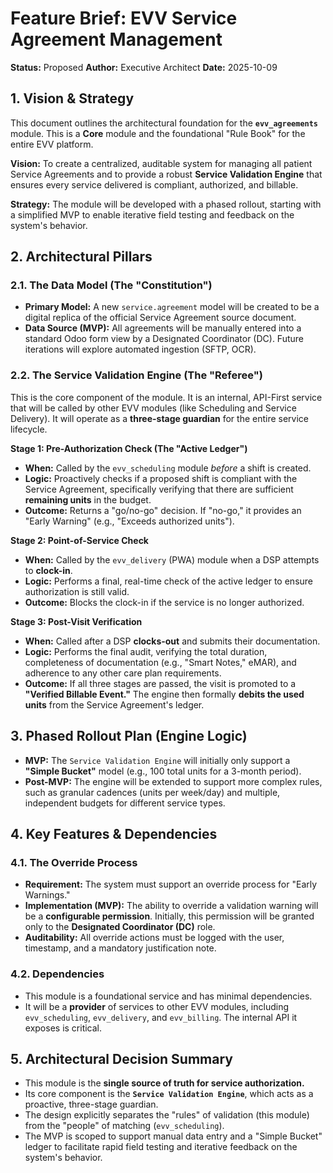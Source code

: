 # Feature Brief: EVV Service Agreement Management

**Status:** Proposed
**Author:** Executive Architect
**Date:** 2025-10-09

## 1. Vision & Strategy

This document outlines the architectural foundation for the **`evv_agreements`** module. This is a **Core** module and the foundational "Rule Book" for the entire EVV platform.

**Vision:** To create a centralized, auditable system for managing all patient Service Agreements and to provide a robust **Service Validation Engine** that ensures every service delivered is compliant, authorized, and billable.

**Strategy:** The module will be developed with a phased rollout, starting with a simplified MVP to enable iterative field testing and feedback on the system's behavior.

## 2. Architectural Pillars

### 2.1. The Data Model (The "Constitution")

-   **Primary Model:** A new `service.agreement` model will be created to be a digital replica of the official Service Agreement source document.
-   **Data Source (MVP):** All agreements will be manually entered into a standard Odoo form view by a Designated Coordinator (DC). Future iterations will explore automated ingestion (SFTP, OCR).

### 2.2. The Service Validation Engine (The "Referee")

This is the core component of the module. It is an internal, API-First service that will be called by other EVV modules (like Scheduling and Service Delivery). It will operate as a **three-stage guardian** for the entire service lifecycle.

**Stage 1: Pre-Authorization Check (The "Active Ledger")**
-   **When:** Called by the `evv_scheduling` module *before* a shift is created.
-   **Logic:** Proactively checks if a proposed shift is compliant with the Service Agreement, specifically verifying that there are sufficient **remaining units** in the budget.
-   **Outcome:** Returns a "go/no-go" decision. If "no-go," it provides an "Early Warning" (e.g., "Exceeds authorized units").

**Stage 2: Point-of-Service Check**
-   **When:** Called by the `evv_delivery` (PWA) module when a DSP attempts to **clock-in**.
-   **Logic:** Performs a final, real-time check of the active ledger to ensure authorization is still valid.
-   **Outcome:** Blocks the clock-in if the service is no longer authorized.

**Stage 3: Post-Visit Verification**
-   **When:** Called after a DSP **clocks-out** and submits their documentation.
-   **Logic:** Performs the final audit, verifying the total duration, completeness of documentation (e.g., "Smart Notes," eMAR), and adherence to any other care plan requirements.
-   **Outcome:** If all three stages are passed, the visit is promoted to a **"Verified Billable Event."** The engine then formally **debits the used units** from the Service Agreement's ledger.

## 3. Phased Rollout Plan (Engine Logic)

-   **MVP:** The `Service Validation Engine` will initially only support a **"Simple Bucket"** model (e.g., 100 total units for a 3-month period).
-   **Post-MVP:** The engine will be extended to support more complex rules, such as granular cadences (units per week/day) and multiple, independent budgets for different service types.

## 4. Key Features & Dependencies

### 4.1. The Override Process

-   **Requirement:** The system must support an override process for "Early Warnings."
-   **Implementation (MVP):** The ability to override a validation warning will be a **configurable permission**. Initially, this permission will be granted only to the **Designated Coordinator (DC)** role.
-   **Auditability:** All override actions must be logged with the user, timestamp, and a mandatory justification note.

### 4.2. Dependencies

-   This module is a foundational service and has minimal dependencies.
-   It will be a **provider** of services to other EVV modules, including `evv_scheduling`, `evv_delivery`, and `evv_billing`. The internal API it exposes is critical.

## 5. Architectural Decision Summary

-   This module is the **single source of truth for service authorization.**
-   Its core component is the **`Service Validation Engine`**, which acts as a proactive, three-stage guardian.
-   The design explicitly separates the "rules" of validation (this module) from the "people" of matching (`evv_scheduling`).
-   The MVP is scoped to support manual data entry and a "Simple Bucket" ledger to facilitate rapid field testing and iterative feedback on the system's behavior.
